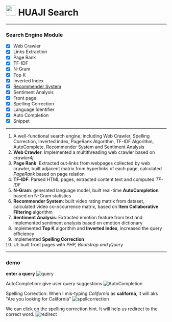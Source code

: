 # <img src="https://imgsa.baidu.com/baike/w%3D268/sign=1e68cddb36adcbef0134790094ae2e0e/8d5494eef01f3a29e33f21d19e25bc315c607c3e.jpg" width="32" height="32" /> HUAJI Search

---
### Search Engine Module

- [x] Web Crawler
- [x] Links Extraction
- [x] Page Rank
- [x] TF-IDF
- [x] N-Gram
- [x] Top K
- [x] Inverted Index
- [x] [Recommender System](https://github.com/ZhangShiqiu1993/recommender_system)
- [x] Sentiment Analysis
- [x] Front page
- [x] Spelling Correction
- [x] Language Identifier
- [x] Auto Completion
- [x] Snippet

---
1. A well-functional search engine, including Web Crawler, Spelling Correction, Inverted index, PageRank Algorithm, TF-IDF Algorithm, AutoComplete, Recommender System and Sentiment Analysis
2. **Web Crawler**: Implemented a multithreading web crawler based on *crawler4j*
3. **Page Rank**: Extracted out-links from webpages collected by web crawler, built adjacent matrix from hyperlinks of each page, calculated *PageRank* based on page relation
4. **TF-IDF**: Parsed HTML pages, extracted content text and computed *TF-IDF*
5. **N-Gram**: generated language model, built real-time **AutoCompletion** based on N-Gram statistics
6. **Recommender System**: built video rating matrix from dataset, calculated video co-occurrence matrix, based on **Item Collaborative Filtering** algorithm
7. **Sentiment Analysis**: Extracted emotion feature from text and implemented sentiment analysis based on emotion dictionary
8. Implemented **Top K** algorithm and **Inverted Index**, increased the query efficiency
9. Implemented **Spelling Correction**
10. UI: built front pages with *PHP, Bootstrap and jQuery*

---
### demo

**enter a query**
![query](https://github.com/ZhangShiqiu1993/search_engine/blob/master/demo/query.png?raw=true)

AutoCompletion: give user query suggestions
![AutoCompletion](https://github.com/ZhangShiqiu1993/search_engine/blob/master/demo/autocomplete.png?raw=true)

Spelling Correction: When I mis-typing *California* as **californa**, it will aks "Are you looking for California"
![spellcorrection](https://github.com/ZhangShiqiu1993/search_engine/blob/master/demo/spellcorrection.png?raw=true)

We can click on the spelling correction hint. It will help us redirect to the correct word.
![redirect](https://github.com/ZhangShiqiu1993/search_engine/blob/master/demo/redirect.png?raw=true)
